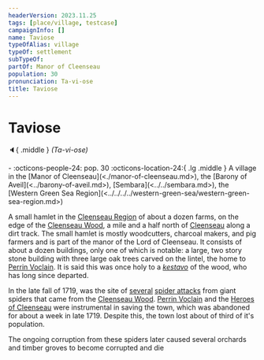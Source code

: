 ```yaml
---
headerVersion: 2023.11.25
tags: [place/village, testcase]
campaignInfo: []
name: Taviose
typeOfAlias: village
typeOf: settlement
subTypeOf:
partOf: Manor of Cleenseau
population: 30
pronunciation: Ta-vi-ose
title: Taviose
---
```

# Taviose
:speaker:{ .middle } *(Ta-vi-ose)*  
<div class="grid cards ext-narrow-margin ext-one-column" markdown>
-  
    :octicons-people-24: pop. 30  
    :octicons-location-24:{ .lg .middle } A village in the [Manor of Cleenseau](<./manor-of-cleenseau.md>), the [Barony of Aveil](<../barony-of-aveil.md>), [Sembara](<../../sembara.md>), the [Western Green Sea Region](<../../../../western-green-sea/western-green-sea-region.md>)  
</div>


A small hamlet in the [Cleenseau Region](<./cleenseau-region.md>) of about a dozen farms, on the edge of the [Cleenseau Wood](<./cleenseau-wood.md>), a mile and a half north of [Cleenseau](<cleenseau/cleenseau.md>) along a dirt track. The small hamlet is mostly woodcutters, charcoal makers, and pig farmers and is part of the manor of the Lord of Cleenseau. It consists of about a dozen buildings, only one of which is notable: a large, two story stone building with three large oak trees carved on the lintel, the home to [Perrin Voclain](<../../../../../people/sembarans/perrin-voclain.md>).  It is said this was once holy to a *[kestavo](<../../../../../cosmology/religions/kestavo.md>)* of the wood, who has long since departed.


In the late fall of 1719, was the site of [several](<../../../../../events/1700s/1719/10/first-spider-attack-on-tavoise.md>) [spider attacks](<../../../../../events/1700s/1719/10/second-spider-attack-on-tavoise.md>) from giant spiders that came from the [Cleenseau Wood](<./cleenseau-wood.md>). [Perrin Voclain](<../../../../../people/sembarans/perrin-voclain.md>) and the [Heroes of Cleenseau](<../../../../../people/pcs/cleenseau/heroes-of-cleenseau.md>) were instrumental in saving the town, which was abandoned for about a week in late 1719. Despite this, the town lost about of third of it's population.

The ongoing corruption from these spiders later caused several orchards and timber groves to become corrupted and die 


